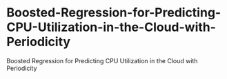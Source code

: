 # Boosted-Regression-for-Predicting-CPU-Utilization-in-the-Cloud-with-Periodicity
Boosted Regression for Predicting CPU Utilization in the Cloud with Periodicity
